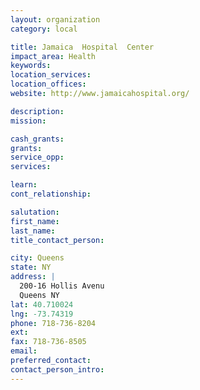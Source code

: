 ```yaml
---
layout: organization
category: local

title: Jamaica  Hospital  Center
impact_area: Health
keywords: 
location_services: 
location_offices: 
website: http://www.jamaicahospital.org/

description: 
mission: 

cash_grants: 
grants: 
service_opp: 
services: 

learn: 
cont_relationship: 

salutation: 
first_name: 
last_name: 
title_contact_person: 

city: Queens
state: NY
address: |
  200-16 Hollis Avenu     
  Queens NY 
lat: 40.710024
lng: -73.74319
phone: 718-736-8204
ext: 
fax: 718-736-8505
email: 
preferred_contact: 
contact_person_intro: 
---
```

